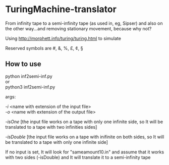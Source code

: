 # TuringMachine-translator

From infinity tape to a semi-infinity tape (as used in, eg, Sipser) and also on the other way...and removing stationary movement, because why not?

Using http://morphett.info/turing/turing.html to simulate

Reserved symbols are #, &, %, £, ¢, §

## How to use

python inf2semi-inf.py <br>
or <br>
python3 inf2semi-inf.py <br>

args:

*-i* \<name with extension of the input file\> <br>
*-o* \<name with extension of the output file\> <br>

*-isOne* [the input file works on a tape with only one infinite side, so It will be translated to a tape with two infinities sides]<br>

*-isDouble* [the input file works on a tape with inifinite on both sides, so It will be translated to a tape with only one infinite side]<br>

If no input is set, It will look for "sameamount10.in" and assume that it works with two sides (-isDouble) and It will translate it to a semi-infinity tape<br>
